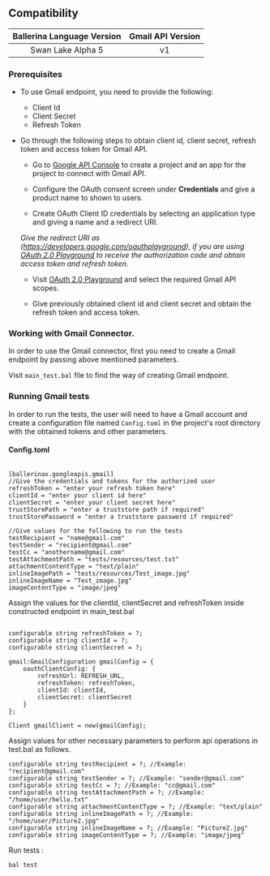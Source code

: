 ## Compatibility

| Ballerina Language Version | Gmail API Version |  
|:--------------------------:|:-----------------:|
| Swan Lake Alpha 5          |   v1              |

### Prerequisites

* To use Gmail endpoint, you need to provide the following:
    * Client Id
    * Client Secret
    * Refresh Token

* Go through the following steps to obtain client id, client secret, refresh token and access token for Gmail API.
    *   Go to [Google API Console](https://console.developers.google.com) to create a project and an app for the project to connect with Gmail API.
    
    *   Configure the OAuth consent screen under **Credentials** and give a product name to shown to users.
    
    *   Create OAuth Client ID credentials by selecting an application type and giving a name and a redirect URI.

    *Give the redirect URI as (https://developers.google.com/oauthplayground), if you are using [OAuth 2.0 Playground](https://developers.google.com/oauthplayground) to
    receive the authorization code and obtain access token and refresh token.*

    *   Visit [OAuth 2.0 Playground](https://developers.google.com/oauthplayground) and select the required Gmail API scopes.

    *   Give previously obtained client id and client secret and obtain the refresh token and access token.

    
### Working with Gmail Connector.

In order to use the Gmail connector, first you need to create a Gmail endpoint by passing above mentioned parameters.

Visit `main_test.bal` file to find the way of creating Gmail endpoint.

### Running Gmail tests
In order to run the tests, the user will need to have a Gmail account and create a configuration file named `Config.toml` in the project's root directory with the obtained tokens and other parameters.

#### Config.toml
```ballerina

[ballerinax.googleapis.gmail]
//Give the credentials and tokens for the authorized user
refreshToken = "enter your refresh token here"
clientId = "enter your client id here"
clientSecret = "enter your client secret here"
trustStorePath = "enter a truststore path if required"
trustStorePassword = "enter a truststore password if required"

//Give values for the following to run the tests
testRecipient = "name@gmail.com"
testSender = "recipient@gmail.com"
testCc = "anothername@gmail.com"
testAttachmentPath = "tests/resources/test.txt"
attachmentContentType = "text/plain"
inlineImagePath = "tests/resources/Test_image.jpg"
inlineImageName = "Test_image.jpg"
imageContentType = "image/jpeg"
```

Assign the values for the clientId, clientSecret and refreshToken inside constructed endpoint in 
main_test.bal

```ballerina

configurable string refreshToken = ?;
configurable string clientId = ?;
configurable string clientSecret = ?;

gmail:GmailConfiguration gmailConfig = {
    oauthClientConfig: {
        refreshUrl: REFRESH_URL,
        refreshToken: refreshToken,
        clientId: clientId,
        clientSecret: clientSecret
    }
};

Client gmailClient = new(gmailConfig);
```

Assign values for other necessary parameters to perform api operations in test.bal as follows.
```ballerina
configurable string testRecipient = ?; //Example: "recipient@gmail.com"
configurable string testSender = ?; //Example: "sender@gmail.com"
configurable string testCc = ?; //Example: "cc@gmail.com"
configurable string testAttachmentPath = ?; //Example: "/home/user/hello.txt"
configurable string attachmentContentType = ?; //Example: "text/plain"
configurable string inlineImagePath = ?; //Example: "/home/user/Picture2.jpg"
configurable string inlineImageName = ?; //Example: "Picture2.jpg"
configurable string imageContentType = ?; //Example: "image/jpeg"
```
Run tests :

```
bal test
```
